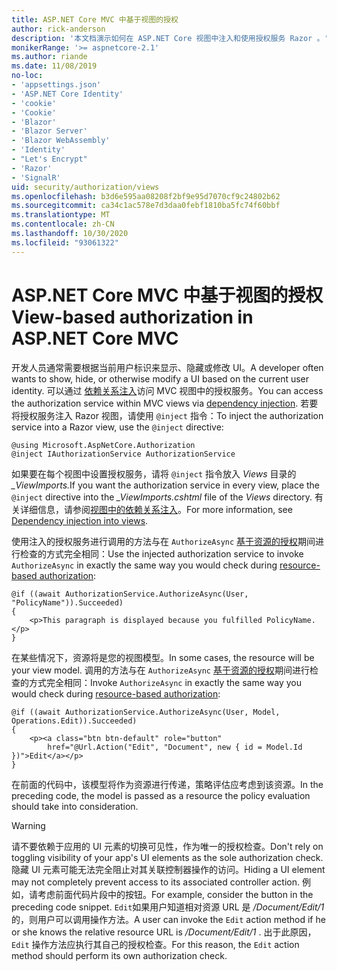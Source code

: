 ```yaml
---
title: ASP.NET Core MVC 中基于视图的授权
author: rick-anderson
description: '本文档演示如何在 ASP.NET Core 视图中注入和使用授权服务 Razor 。'
monikerRange: '>= aspnetcore-2.1'
ms.author: riande
ms.date: 11/08/2019
no-loc:
- 'appsettings.json'
- 'ASP.NET Core Identity'
- 'cookie'
- 'Cookie'
- 'Blazor'
- 'Blazor Server'
- 'Blazor WebAssembly'
- 'Identity'
- "Let's Encrypt"
- 'Razor'
- 'SignalR'
uid: security/authorization/views
ms.openlocfilehash: b3d6e595aa08208f2bf9e95d7070cf9c24802b62
ms.sourcegitcommit: ca34c1ac578e7d3daa0febf1810ba5fc74f60bbf
ms.translationtype: MT
ms.contentlocale: zh-CN
ms.lasthandoff: 10/30/2020
ms.locfileid: "93061322"
---
```

# <a name="view-based-authorization-in-aspnet-core-mvc"></a><span data-ttu-id="a92db-103">ASP.NET Core MVC 中基于视图的授权</span><span class="sxs-lookup"><span data-stu-id="a92db-103">View-based authorization in ASP.NET Core MVC</span></span>

<span data-ttu-id="a92db-104">开发人员通常需要根据当前用户标识来显示、隐藏或修改 UI。</span><span class="sxs-lookup"><span data-stu-id="a92db-104">A developer often wants to show, hide, or otherwise modify a UI based on the current user identity.</span></span> <span data-ttu-id="a92db-105">可以通过 [依赖关系注入](xref:fundamentals/dependency-injection)访问 MVC 视图中的授权服务。</span><span class="sxs-lookup"><span data-stu-id="a92db-105">You can access the authorization service within MVC views via [dependency injection](xref:fundamentals/dependency-injection).</span></span> <span data-ttu-id="a92db-106">若要将授权服务注入 Razor 视图，请使用 `@inject` 指令：</span><span class="sxs-lookup"><span data-stu-id="a92db-106">To inject the authorization service into a Razor view, use the `@inject` directive:</span></span>

```cshtml
@using Microsoft.AspNetCore.Authorization
@inject IAuthorizationService AuthorizationService
```

<span data-ttu-id="a92db-107">如果要在每个视图中设置授权服务，请将 `@inject` 指令放入 *Views* 目录的 *_ViewImports.*</span><span class="sxs-lookup"><span data-stu-id="a92db-107">If you want the authorization service in every view, place the `@inject` directive into the *_ViewImports.cshtml* file of the *Views* directory.</span></span> <span data-ttu-id="a92db-108">有关详细信息，请参阅[视图中的依赖关系注入](xref:mvc/views/dependency-injection)。</span><span class="sxs-lookup"><span data-stu-id="a92db-108">For more information, see [Dependency injection into views](xref:mvc/views/dependency-injection).</span></span>

<span data-ttu-id="a92db-109">使用注入的授权服务进行调用的方法与在 `AuthorizeAsync` [基于资源的授权](xref:security/authorization/resourcebased#security-authorization-resource-based-imperative)期间进行检查的方式完全相同：</span><span class="sxs-lookup"><span data-stu-id="a92db-109">Use the injected authorization service to invoke `AuthorizeAsync` in exactly the same way you would check during [resource-based authorization](xref:security/authorization/resourcebased#security-authorization-resource-based-imperative):</span></span>

```cshtml
@if ((await AuthorizationService.AuthorizeAsync(User, "PolicyName")).Succeeded)
{
    <p>This paragraph is displayed because you fulfilled PolicyName.</p>
}
```

<span data-ttu-id="a92db-110">在某些情况下，资源将是您的视图模型。</span><span class="sxs-lookup"><span data-stu-id="a92db-110">In some cases, the resource will be your view model.</span></span> <span data-ttu-id="a92db-111">调用的方法与在 `AuthorizeAsync` [基于资源的授权](xref:security/authorization/resourcebased#security-authorization-resource-based-imperative)期间进行检查的方式完全相同：</span><span class="sxs-lookup"><span data-stu-id="a92db-111">Invoke `AuthorizeAsync` in exactly the same way you would check during [resource-based authorization](xref:security/authorization/resourcebased#security-authorization-resource-based-imperative):</span></span>

```cshtml
@if ((await AuthorizationService.AuthorizeAsync(User, Model, Operations.Edit)).Succeeded)
{
    <p><a class="btn btn-default" role="button"
        href="@Url.Action("Edit", "Document", new { id = Model.Id })">Edit</a></p>
}
```

<span data-ttu-id="a92db-112">在前面的代码中，该模型将作为资源进行传递，策略评估应考虑到该资源。</span><span class="sxs-lookup"><span data-stu-id="a92db-112">In the preceding code, the model is passed as a resource the policy evaluation should take into consideration.</span></span>

> [!WARNING]
> <span data-ttu-id="a92db-113">请不要依赖于应用的 UI 元素的切换可见性，作为唯一的授权检查。</span><span class="sxs-lookup"><span data-stu-id="a92db-113">Don't rely on toggling visibility of your app's UI elements as the sole authorization check.</span></span> <span data-ttu-id="a92db-114">隐藏 UI 元素可能无法完全阻止对其关联控制器操作的访问。</span><span class="sxs-lookup"><span data-stu-id="a92db-114">Hiding a UI element may not completely prevent access to its associated controller action.</span></span> <span data-ttu-id="a92db-115">例如，请考虑前面代码片段中的按钮。</span><span class="sxs-lookup"><span data-stu-id="a92db-115">For example, consider the button in the preceding code snippet.</span></span> <span data-ttu-id="a92db-116">`Edit`如果用户知道相对资源 URL 是 */Document/Edit/1* 的，则用户可以调用操作方法。</span><span class="sxs-lookup"><span data-stu-id="a92db-116">A user can invoke the `Edit` action method if he or she knows the relative resource URL is */Document/Edit/1* .</span></span> <span data-ttu-id="a92db-117">出于此原因， `Edit` 操作方法应执行其自己的授权检查。</span><span class="sxs-lookup"><span data-stu-id="a92db-117">For this reason, the `Edit` action method should perform its own authorization check.</span></span>
